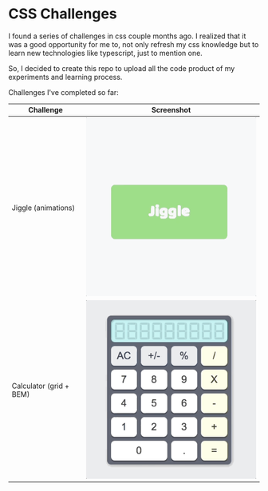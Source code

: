 # CSS Challenges

I found a series of challenges in css couple months ago. I realized that it was a good opportunity for me to, not only refresh my css knowledge but to learn new technologies like typescript, just to mention one. 

So, I decided to create this repo to upload all the code product of my experiments and learning process.

Challenges I've completed so far:

| Challenge        | Screenshot |
| ------------- |:-------------:|
| Jiggle (animations)      | ![alt text](https://raw.githubusercontent.com/feload/CSSChallenges/master/screenshots/jiggle.gif) |
| Calculator (grid + BEM)      | ![alt text](https://raw.githubusercontent.com/feload/CSSChallenges/master/screenshots/calc.gif)      |

